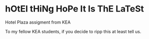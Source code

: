 # hOtEl tHiNg HoPe It Is ThE LaTeSt
 Hotel Plaza assigment from KEA

 To my fellow KEA students, if you decide to ripp this at least tell us.